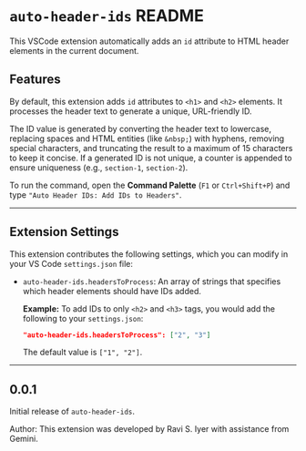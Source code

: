 # `auto-header-ids` README

This VSCode extension automatically adds an `id` attribute to HTML header elements in the current document.

## Features

By default, this extension adds `id` attributes to `<h1>` and `<h2>` elements. It processes the header text to generate a unique, URL-friendly ID.

The ID value is generated by converting the header text to lowercase, replacing spaces and HTML entities (like `&nbsp;`) with hyphens, removing special characters, and truncating the result to a maximum of 15 characters to keep it concise. If a generated ID is not unique, a counter is appended to ensure uniqueness (e.g., `section-1`, `section-2`).

To run the command, open the **Command Palette** (`F1` or `Ctrl+Shift+P`) and type `"Auto Header IDs: Add IDs to Headers"`.

---

## Extension Settings

This extension contributes the following settings, which you can modify in your VS Code `settings.json` file:

- `auto-header-ids.headersToProcess`: An array of strings that specifies which header elements should have IDs added.

  **Example:**
  To add IDs to only `<h2>` and `<h3>` tags, you would add the following to your `settings.json`:

  ```json
  "auto-header-ids.headersToProcess": ["2", "3"]
  ```

  The default value is `["1", "2"]`.

---

## 0.0.1

Initial release of `auto-header-ids`.

Author: This extension was developed by Ravi S. Iyer with assistance from Gemini.
